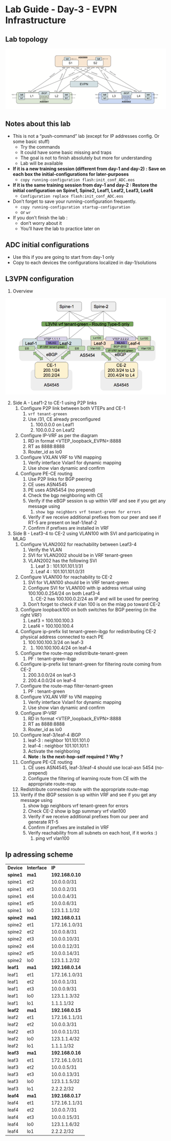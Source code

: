 # Lab Guide - Day-3 - EVPN Infrastructure

## Lab topology

![lab-topology.png](lab-topology.png)

## Notes about this lab

* This is not a “push-command” lab (except for IP addresses config. Or some basic stuff)
  * Try the commands
  * It could have some basic missing and traps
  * The goal is not to finish absolutely but more for understanding
  * Lab will be available
* **If it is a new training session (different from day-1 and day-2) : Save on each box the initial-configurations for later-purposes**
  * `copy running-configuration flash:init_conf_ADC.eos`
* **If it is the same training session from day-1 and day-2 : Restore the initial configuration on Spine1, Spine2, Leaf1, Leaf2, Leaf3, Leaf4**
  * `Configuration replace flash:init_conf_ADC.eos`
* Don’t forget to save your running-configuration frequently.
  * `copy running-configuration startup-configuration`
  * or `wr`
* If you don’t finish the lab : 
  * don’t worry about it 
  * You’ll have the lab to practice later on

## ADC initial configurations

* Use this if you are going to start from day-1 only
* Copy to each devices the configurations localized in day-1/solutions

## L3VPN configuration

1. Overview

![l3vpn-overview.png](l3vpn-overview.png)

2. Side A - Leaf1-2 to CE-1 using P2P links
   1. Configure P2P link between both VTEPs and CE-1
      1. `vrf tenant-greeen`
      2. Use /31, CE already preconfigured
         1. 100.0.0.0 on Leaf1
         2. 100.0.0.2 on Leaf2
   2. Configure IP-VRF as per the diagram
      1. RD in format <VTEP_loopback_EVPN>:8888
      2. RT as 8888:8888
      3. Router_id as lo0
   3. Configure VXLAN VRF to VNI mapping
      1. Verify interface Vxlan1 for dynamic mapping
      2. Use show vlan dynamic and confirm
   4. Configure PE-CE routing
      1. Use P2P links for BGP peering
      2. CE uses ASN4545
      3. PE uses ASN5454 (no prepend)
      4. Check the bgp neighboring with CE
      5. Verify if the eBGP session is up within VRF and see if you get any message using 
         1. `show bgp neighbors vrf tenant-green for errors`
      6. Verify if we receive additional prefixes from our peer and see if RT-5 are present on leaf-1/leaf-2
      7. Confirm if prefixes are installed in VRF
3. Side B - Leaf3-4 to CE-2 using VLAN100 with SVI and participating in MLAG
   1. Configure VLAN2002 for reachability between Leaf3-4
      1. Verify the VLAN
      2. SVI for VLAN2002 should be in VRF tenant-green
      3. VLAN2002 has the following SVI
         1. Leaf 3 : 101.101.101.1/31
         2. Leaf 4 : 101.101.101.0/31
   2. Configure VLAN100 for reachability to CE-2
      1. SVI for VLAN100 should be in VRF tenant-green
      2. Configure SVI for VLAN100 with ip address virtual using 100.100.0.254/24 on both Leaf3-4
         1. CE-2 has 100.100.0.2/24 as IP and will be used for peering
      3. Don’t forget to check if vlan 100 is on the mlag po toward CE-2
   3. Configure loopback100 on both switches for BGP peering (in the right VRF)
      1. Leaf3 = 100.100.100.3
      2. Leaf4 = 100.100.100.4
   4. Configure ip-prefix list tenant-green-ibgp for redistributing CE-2 physical address connected to each PE 
      1. 100.100.100.3/24 on leaf-3
      2. 1. 100.100.100.4/24 on leaf-4
   5. Configure the route-map redistribute-tenant-green 
      1. PF : tenant-green-ibgp
   6. Configure ip-prefix list tenant-green for filtering route coming from CE-2
      1. 200.3.0.0/24 on leaf-3
      2. 200.4.0.0/24 on leaf-4
   7. Configure the route-map filter-tenant-green
      1. PF : tenant-green
   8. Configure VXLAN VRF to VNI mapping
      1. Verify interface Vxlan1 for dynamic mapping
      2. Use show vlan dynamic and confirm
   9. Configure IP-VRF 
      1. RD in format <VTEP_loopback_EVPN>:8888
      2. RT as 8888:8888
      3. Router_id as lo0
   10. Configure leaf-3/leaf-4 iBGP
       1. leaf-3 : neighbor 101.101.101.0
       2. leaf-4 : neighbor 101.101.101.1
       3. Activate the neighboring
       4. **Note : Is the next-hop-self required ? Why ?**
    1. Configure PE-CE routing
       1. CE uses ASN4545, leaf-3/leaf-4 should use local-asn 5454 (no-prepend)
       2. Configure the filtering of learning route from CE with the appropriate route-map
    2. Redistribute connected route with the appropriate route-map
    3. Verify if the iBGP session is up within VRF and see if you get any message using 
       1. show bgp neighbors vrf tenant-green for errors
       2. Check CE-2 show ip bgp summary vrf vlan100
       3. Verify if we receive additional prefixes from our peer and generate RT-5
       4. Confirm if prefixes are installed in VRF
       5. Verify reachability from all subnets on each host, if it works :)
          1. ping vrf vlan100

## Ip adressing scheme

<table>
  <tr>
   <td><strong>Device</strong>
   </td>
   <td><strong>Interface</strong>
   </td>
   <td><strong>IP</strong>
   </td>
  </tr>
  <tr>
   <td><strong>spine1</strong>
   </td>
   <td><strong>ma1</strong>
   </td>
   <td><strong>192.168.0.10</strong>
   </td>
  </tr>
  <tr>
   <td>spine1
   </td>
   <td>et2
   </td>
   <td>10.0.0.0/31
   </td>
  </tr>
  <tr>
   <td>spine1
   </td>
   <td>et3
   </td>
   <td>10.0.0.2/31
   </td>
  </tr>
  <tr>
   <td>spine1
   </td>
   <td>et4
   </td>
   <td>10.0.0.4/31
   </td>
  </tr>
  <tr>
   <td>spine1
   </td>
   <td>et5
   </td>
   <td>10.0.0.6/31
   </td>
  </tr>
  <tr>
   <td>spine1
   </td>
   <td>lo0
   </td>
   <td>123.1.1.1/32
   </td>
  </tr>
  <tr>
   <td><strong>spine2</strong>
   </td>
   <td><strong>ma1</strong>
   </td>
   <td><strong>192.168.0.11</strong>
   </td>
  </tr>
  <tr>
   <td>spine2
   </td>
   <td>et1
   </td>
   <td>172.16.1.0/31
   </td>
  </tr>
  <tr>
   <td>spine2
   </td>
   <td>et2
   </td>
   <td>10.0.0.8/31
   </td>
  </tr>
  <tr>
   <td>spine2
   </td>
   <td>et3
   </td>
   <td>10.0.0.10/31
   </td>
  </tr>
  <tr>
   <td>spine2
   </td>
   <td>et4
   </td>
   <td>10.0.0.12/31
   </td>
  </tr>
  <tr>
   <td>spine2
   </td>
   <td>et5
   </td>
   <td>10.0.0.14/31
   </td>
  </tr>
  <tr>
   <td>spine2
   </td>
   <td>lo0
   </td>
   <td>123.1.1.2/32
   </td>
  </tr>
  <tr>
   <td><strong>leaf1</strong>
   </td>
   <td><strong>ma1</strong>
   </td>
   <td><strong>192.168.0.14</strong>
   </td>
  </tr>
  <tr>
   <td>leaf1
   </td>
   <td>et1
   </td>
   <td>172.16.1.0/31
   </td>
  </tr>
  <tr>
   <td>leaf1
   </td>
   <td>et2
   </td>
   <td>10.0.0.1/31
   </td>
  </tr>
  <tr>
   <td>leaf1
   </td>
   <td>et3
   </td>
   <td>10.0.0.9/31
   </td>
  </tr>
  <tr>
   <td>leaf1
   </td>
   <td>lo0
   </td>
   <td>123.1.1.3/32
   </td>
  </tr>
  <tr>
   <td>leaf1
   </td>
   <td>lo1
   </td>
   <td>1.1.1.1/32
   </td>
  </tr>
  <tr>
   <td><strong>leaf2</strong>
   </td>
   <td><strong>ma1</strong>
   </td>
   <td><strong>192.168.0.15</strong>
   </td>
  </tr>
  <tr>
   <td>leaf2
   </td>
   <td>et1
   </td>
   <td>172.16.1.1/31
   </td>
  </tr>
  <tr>
   <td>leaf2
   </td>
   <td>et2
   </td>
   <td>10.0.0.3/31
   </td>
  </tr>
  <tr>
   <td>leaf2
   </td>
   <td>et3
   </td>
   <td>10.0.0.11/31
   </td>
  </tr>
  <tr>
   <td>leaf2
   </td>
   <td>lo0
   </td>
   <td>123.1.1.4/32
   </td>
  </tr>
  <tr>
   <td>leaf2
   </td>
   <td>lo1
   </td>
   <td>1.1.1.1/32
   </td>
  </tr>
  <tr>
   <td><strong>leaf3</strong>
   </td>
   <td><strong>ma1</strong>
   </td>
   <td><strong>192.168.0.16</strong>
   </td>
  </tr>
  <tr>
   <td>leaf3
   </td>
   <td>et1
   </td>
   <td>172.16.1.0/31
   </td>
  </tr>
  <tr>
   <td>leaf3
   </td>
   <td>et2
   </td>
   <td>10.0.0.5/31
   </td>
  </tr>
  <tr>
   <td>leaf3
   </td>
   <td>et3
   </td>
   <td>10.0.0.13/31
   </td>
  </tr>
  <tr>
   <td>leaf3
   </td>
   <td>lo0
   </td>
   <td>123.1.1.5/32
   </td>
  </tr>
  <tr>
   <td>leaf3
   </td>
   <td>lo1
   </td>
   <td>2.2.2.2/32
   </td>
  </tr>
  <tr>
   <td><strong>leaf4</strong>
   </td>
   <td><strong>ma1</strong>
   </td>
   <td><strong>192.168.0.17</strong>
   </td>
  </tr>
  <tr>
   <td>leaf4
   </td>
   <td>et1
   </td>
   <td>172.16.1.1/31
   </td>
  </tr>
  <tr>
   <td>leaf4
   </td>
   <td>et2
   </td>
   <td>10.0.0.7/31
   </td>
  </tr>
  <tr>
   <td>leaf4
   </td>
   <td>et3
   </td>
   <td>10.0.0.15/31
   </td>
  </tr>
  <tr>
   <td>leaf4
   </td>
   <td>lo0
   </td>
   <td>123.1.1.6/32
   </td>
  </tr>
  <tr>
   <td>leaf4
   </td>
   <td>lo1
   </td>
   <td>2.2.2.2/32
   </td>
  </tr>
</table>